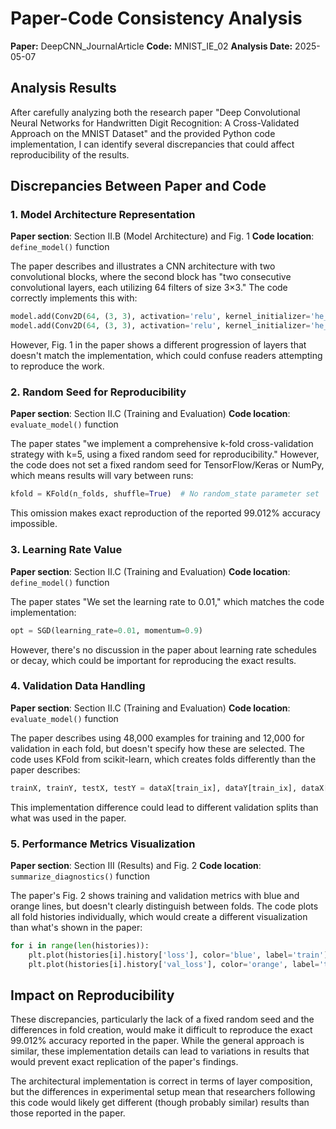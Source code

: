 # Paper-Code Consistency Analysis

**Paper:** DeepCNN_JournalArticle
**Code:** MNIST_IE_02
**Analysis Date:** 2025-05-07

## Analysis Results

After carefully analyzing both the research paper "Deep Convolutional Neural Networks for Handwritten Digit Recognition: A Cross-Validated Approach on the MNIST Dataset" and the provided Python code implementation, I can identify several discrepancies that could affect reproducibility of the results.

## Discrepancies Between Paper and Code

### 1. Model Architecture Representation
**Paper section**: Section II.B (Model Architecture) and Fig. 1
**Code location**: `define_model()` function

The paper describes and illustrates a CNN architecture with two convolutional blocks, where the second block has "two consecutive convolutional layers, each utilizing 64 filters of size 3×3." The code correctly implements this with:
```python
model.add(Conv2D(64, (3, 3), activation='relu', kernel_initializer='he_uniform'))
model.add(Conv2D(64, (3, 3), activation='relu', kernel_initializer='he_uniform'))
```
However, Fig. 1 in the paper shows a different progression of layers that doesn't match the implementation, which could confuse readers attempting to reproduce the work.

### 2. Random Seed for Reproducibility
**Paper section**: Section II.C (Training and Evaluation)
**Code location**: `evaluate_model()` function

The paper states "we implement a comprehensive k-fold cross-validation strategy with k=5, using a fixed random seed for reproducibility." However, the code does not set a fixed random seed for TensorFlow/Keras or NumPy, which means results will vary between runs:
```python
kfold = KFold(n_folds, shuffle=True)  # No random_state parameter set
```
This omission makes exact reproduction of the reported 99.012% accuracy impossible.

### 3. Learning Rate Value
**Paper section**: Section II.C (Training and Evaluation)
**Code location**: `define_model()` function

The paper states "We set the learning rate to 0.01," which matches the code implementation:
```python
opt = SGD(learning_rate=0.01, momentum=0.9)
```
However, there's no discussion in the paper about learning rate schedules or decay, which could be important for reproducing the exact results.

### 4. Validation Data Handling
**Paper section**: Section II.C (Training and Evaluation)
**Code location**: `evaluate_model()` function

The paper describes using 48,000 examples for training and 12,000 for validation in each fold, but doesn't specify how these are selected. The code uses KFold from scikit-learn, which creates folds differently than the paper describes:
```python
trainX, trainY, testX, testY = dataX[train_ix], dataY[train_ix], dataX[test_ix], dataY[test_ix]
```
This implementation difference could lead to different validation splits than what was used in the paper.

### 5. Performance Metrics Visualization
**Paper section**: Section III (Results) and Fig. 2
**Code location**: `summarize_diagnostics()` function

The paper's Fig. 2 shows training and validation metrics with blue and orange lines, but doesn't clearly distinguish between folds. The code plots all fold histories individually, which would create a different visualization than what's shown in the paper:
```python
for i in range(len(histories)):
    plt.plot(histories[i].history['loss'], color='blue', label='train')
    plt.plot(histories[i].history['val_loss'], color='orange', label='test')
```

## Impact on Reproducibility

These discrepancies, particularly the lack of a fixed random seed and the differences in fold creation, would make it difficult to reproduce the exact 99.012% accuracy reported in the paper. While the general approach is similar, these implementation details can lead to variations in results that would prevent exact replication of the paper's findings.

The architectural implementation is correct in terms of layer composition, but the differences in experimental setup mean that researchers following this code would likely get different (though probably similar) results than those reported in the paper.